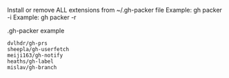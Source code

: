Install or remove ALL extensions from ~/.gh-packer file
Example: gh packer -i
Example: gh packer -r
  
.gh-packer example
```
dvlhdr/gh-prs
sheepla/gh-userfetch
meiji163/gh-notify
heaths/gh-label
mislav/gh-branch
```

